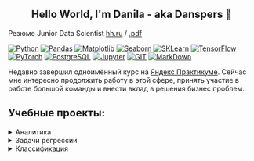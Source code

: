 <h2 align='center'>Hello World, I'm Danila - aka Danspers 👋</h2>

Резюме Junior Data Scientist [hh.ru](https://hh.ru/resume/24dd74ffff0c062a990039ed1f583859417174) / <a href = "https://github.com/Danspers/Danspers/blob/main/resume.pdf">.pdf</a>

[![Python](https://img.shields.io/badge/-Python-464646??style=flat-square&logo=Python)](https://www.python.org/)
[![Pandas](https://img.shields.io/badge/-Pandas-464646??style=flat-square&logo=Pandas)](https://pandas.pydata.org/)
[![Matplotlib](https://img.shields.io/badge/-Matplotlib-464646??style=flat-square&logo=matplotlib)](https://matplotlib.org/)
[![Seaborn](https://img.shields.io/badge/-Seaborn-464646??style=flat-square&logo=Seaborn)](https://seaborn.pydata.org/)
[![SKLearn](https://img.shields.io/badge/-SKLearn-464646??style=flat-square&logo=Scikitlearn)](https://scikit-learn.org/)
[![TensorFlow](https://img.shields.io/badge/-TensorFlow-464646??style=flat-square&logo=TensorFlow)](https://www.tensorflow.org/)
[![PyTorch](https://img.shields.io/badge/-PyTorch-464646??style=flat-square&logo=PyTorch)](https://pytorch.org/)
[![PostgreSQL](https://img.shields.io/badge/-PostgreSQL-464646??style=flat-square&logo=PostgreSQL)](https://www.postgresql.org/)
[![Jupyter](https://img.shields.io/badge/-Jupyter-464646??style=flat-square&logo=Jupyter)](https://jupyter.org/)
[![GIT](https://img.shields.io/badge/-GIT-464646??style=flat-square&logo=GIT)](https://git-scm.com/)
[![MarkDown](https://img.shields.io/badge/-MarkDown-464646??style=flat-square&logo=MarkDown)](https://markdownguide.org/)

Недавно завершил одноимённый курс на [Яндекс Практикуме](https://practicum.yandex.ru/profile/data-scientist/). Сейчас мне интересно продолжить работу в этой сфере, принять участие в работе большой команды и внести вклад в решения бизнес проблем.

## Учебные проекты:

<details close>
  <summary>Аналитика</summary>
    <table>
      <tr>
  	<th>№</th>
        <th>Название проекта</th>
	<th>Библиотеки/Инструменты</th>
  	<th>Описание</th>
      </tr> 
      <tr>
	<td>1</td>
    	<td><a href = "https://github.com/Danspers/5.EDA-game-rating">Анализ рейтинга и успешности игровых жанров</a></td>
  	<td>Pandas, Seaborn, Matplotlib-pyplot, Scipy-stats</td>
  	<td>Вам нужно выявить определяющие успешность игры закономерности. Это позволит сделать ставку на потенциально популярный продукт и спланировать рекламные кампании </td>
      </tr>
      <tr>
  	<td>2</td>
    	<td><a href = "https://github.com/Danspers/1.Yandex-Music">Яндекс.Музыка</a></td>
	<td>Pandas</td>
	<td>На данных Яндекс.Музыки вы сравните поведение пользователей двух столиц</td>
      </tr>
      <tr>
  	<td>3</td>
    	<td><a href = "https://github.com/Danspers/2.Bank-Credit-department">Исследование надёжности заёмщиков</a></td>
	<td>Pandas, Seaborn</td>
	<td>Нужно разобраться, влияет ли семейное положение и количество детей клиента на факт погашения кредита в срок</td>
      </tr>
      <tr>
  	<td>4</td>
	<td><a href = "https://github.com/Danspers/4.Recomend-system-for-tariffs-SDA">Определение перспективного тарифа для телеком-компании</a></td>
  	<td>Pandas, Seaborn, Matplotlib-pyplot, Scipy-stats</td>
  	<td>Вам предстоит сделать предварительный анализ тарифов на небольшой выборке клиентов</td>
      </tr>
      <tr>
  	<td>5</td>
    	<td><a href = "https://github.com/Danspers/3.EDA-apartments-sales">Исследование объявлений о продаже квартир</a></td>
  	<td>Pandas, Seaborn, Matplotlib-pyplot</td>
  	<td>Нужно научиться определять рыночную стоимость объектов недвижимости</td>
      </tr>
    </table>
</details>



<details close>
  <summary>Задачи регрессии</summary>
    <table>
      <tr>
  	<th>№</th>
        <th>Название проекта</th>
	<th>Библиотеки/Инструменты</th>
  	<th>Описание</th>
      </tr> 
      <tr>
	<td>1</td>
  	<td><a href = "https://github.com/Danspers/12.Taxi-booking-forecast">Прогнозирование заказов такси</a></td>
  	<td>SKLearn, Pandas, LightGBM, Matplotlib-pyplot</td>
  	<td>Компания «Чётенькое такси» собрала исторические данные о заказах такси в аэропортах. Чтобы привлекать больше водителей в период пиковой нагрузки, нужно спрогнозировать количество заказов такси на следующий час. Постройте модель для такого предсказания.</td>
      </tr>
      <tr>
	<td>2</td>
	<td><a href = "https://github.com/Danspers/8.Oil-well-selection">Выбор локации для скважины</a></td>
	<td>SKLearn, Pandas, Matplotlib-pyplot</td>
	<td>Нужно решить, где бурить новую нефтяную скважину для получения наибольшей прибыли</td>
      </tr>
      <tr>
	<td>3</td>
  	<td><a href = "https://github.com/Danspers/9.Gold-recovery">Восстановление золота из руды</a></td>
	<td>SKLearn, Pandas, Seaborn, Matplotlib-pyplot</td>
	<td>Подготовьте прототип модели машинного обучения для «Цифры». Компания разрабатывает решения для эффективной работы промышленных предприятий. Модель должна предсказать коэффициент восстановления золота из золотосодержащей руды. Используйте данные с параметрами добычи и очистки.</td>
      </tr>
      <tr>
	<td>4</td>
  	<td><a href = "https://github.com/Danspers/10.Personal-data-protection">Защита персональных данных клиентов</a></td>
	<td>SKLearn, Pandas, NumPy, Matplotlib-pyplot</td>
	<td>Вам нужно защитить данные клиентов страховой компании «Хоть потоп». Разработайте такой метод преобразования данных, чтобы по ним было сложно восстановить персональную информацию. Обоснуйте корректность его работы.</td>
      </tr>
    </table>
</details>
  

<details close>
  <summary>Классификация</summary>
    <table>
      <tr>
  	<th>№</th>
        <th>Название проекта</th>
	<th>Библиотеки/Инструменты</th>
  	<th>Описание</th>
      </tr>
      <tr>
	<td>1</td>
	<td><a href = "https://github.com/Danspers/7.Customer-churn">Прогнозирование оттока клиентов</a></td>
	<td>SKLearn, Pandas, Matplotlib-pyplot</td>
	<td>Из «Бета-Банка» стали уходить клиенты. Каждый месяц. Немного, но заметно. Банковские маркетологи посчитали: сохранять текущих клиентов дешевле, чем привлекать новых. Нужно спрогнозировать, уйдёт клиент из банка в ближайшее время или нет. Вам предоставлены исторические данные о поведении клиентов и расторжении договоров с банком.</td>
      </tr>
      <tr>
	<td>2</td>
    	<td><a href = "https://github.com/Danspers/6.Recomend-system-for-tariffs">Рекомендация тарифов</a></td>
	<td>SKLearn, Pandas, Matplotlib-pyplot</td>
	<td>Определить влияет ли семейное положение и количество детей клиента на факт погашения кредита в срок</td>
      </tr>
      <tr>
	<td>3</td>
	<td><a href = "https://github.com/Danspers/15.Age-prediction">Определение возраста покупателей</a></td>
	<td>Tensorflow-Keras, Pandas, Matplotlib-pyplot, GPU</td>
	<td>Определить влияет ли семейное положение и количество детей клиента на факт погашения кредита в срок</td>
      </tr>
      <tr>
	<td>4</td>
	<td><a href = "https://github.com/Danspers/13.Toxic-comments">Фильтрация токсичных комментариев</a></td>
	<td>SKLearn, PyTorch, TensoeFlow, CatBoost, Sentence-Transformers, TF-IDF, GPU</td>
	<td>Интернет-магазин «Викишоп» запускает новый сервис. Теперь пользователи могут редактировать и дополнять описания товаров, как в вики-сообществах. То есть клиенты предлагают свои правки и комментируют изменения других. Магазину нужен инструмент, который будет искать токсичные комментарии и отправлять их на модерацию. Обучите модель классифицировать комментарии на позитивные и негативные.</td>
      </tr>
    </table>
</details>
